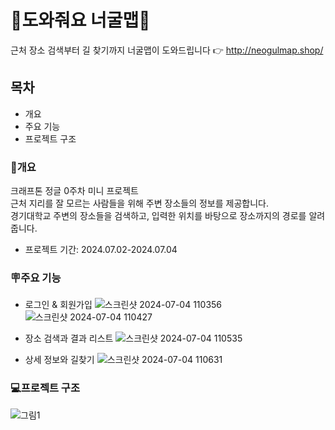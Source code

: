 # 🦝도와줘요 너굴맵🦝

근처 장소 검색부터 길 찾기까지 너굴맵이 도와드립니다 👉 <http://neogulmap.shop/>

## 목차

+ 개요
+ 주요 기능
+ 프로젝트 구조
  
### 👀개요

크래프톤 정글 0주차 미니 프로젝트
<br> 근처 지리를 잘 모르는 사람들을 위해 주변 장소들의 정보를 제공합니다.
<br> 경기대학교 주변의 장소들을 검색하고, 입력한 위치를 바탕으로 장소까지의 경로를 알려줍니다.
+ 프로젝트 기간: 2024.07.02-2024.07.04

### 🪧주요 기능
+ 로그인 & 회원가입
![스크린샷 2024-07-04 110356](https://github.com/poagg42/1_helpNeogulman/assets/174170755/6ee5c3d2-c485-40eb-9ccc-af3f836322b5)
![스크린샷 2024-07-04 110427](https://github.com/poagg42/1_helpNeogulman/assets/174170755/362ca464-4b99-409b-97e6-c907a7884b82)

+ 장소 검색과 결과 리스트
![스크린샷 2024-07-04 110535](https://github.com/poagg42/1_helpNeogulman/assets/174170755/a7d1e54c-52e4-4f79-b699-d326bbdddb59)
+ 상세 정보와 길찾기
![스크린샷 2024-07-04 110631](https://github.com/poagg42/1_helpNeogulman/assets/174170755/a149e1e2-6d5b-45ef-a120-a8770adb8d84)

### 💻프로젝트 구조
![그림1](https://github.com/poagg42/1_helpNeogulman/assets/174170755/10cba58d-21b6-4291-b8e8-e6b5bb374524)
